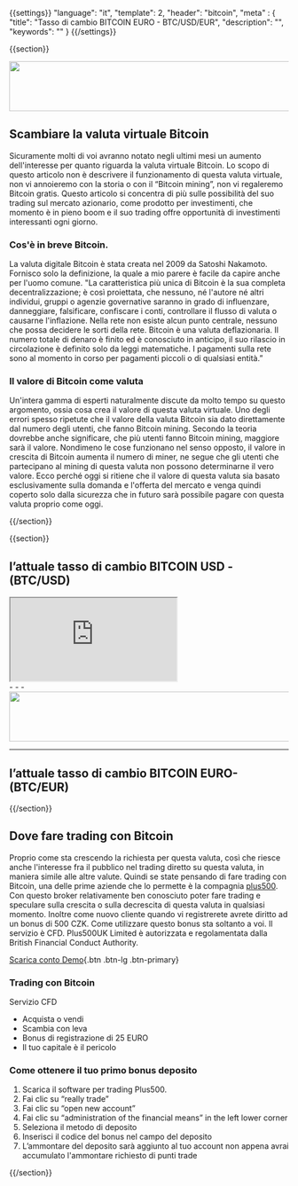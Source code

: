 {{settings}}
  "language": "it",
  "template": 2,
  "header": "bitcoin",
  "meta" : {
    "title": "Tasso di cambio BITCOIN EURO - BTC/USD/EUR",
    "description": "",
    "keywords": ""
  }
{{/settings}}

{{section}}

<a href="http://serv.markets.com/promoRedirect?key=ej0xMzgwNDQ1OCZsPTEzODA0NDA3JnA9MTAxNjA%3D"  target="_blank">
 <img src="http://serv.markets.com/promoLoadDisplay?key=ej0xMzgwNDQ1OCZsPTEzODA0NDA3JnA9MTAxNjA%3D" width="728" height="90"/>
</a>

## Scambiare la valuta virtuale Bitcoin

Sicuramente molti di voi avranno notato negli ultimi mesi un aumento dell'interesse per quanto riguarda la valuta virtuale Bitcoin. Lo scopo di questo articolo non è descrivere il funzionamento di questa valuta virtuale, non vi annoieremo con la storia o con il “Bitcoin mining”, non vi regaleremo Bitcoin gratis. Questo articolo si concentra di più sulle possibilità del suo trading sul mercato azionario, come prodotto per investimenti, che momento è in pieno boom e il suo trading offre opportunità di investimenti interessanti ogni giorno.

### Cos'è in breve Bitcoin.

La valuta digitale Bitcoin è stata creata nel 2009 da Satoshi Nakamoto. Fornisco solo la definizione, la quale a mio parere è facile da capire anche per l'uomo comune. "La caratteristica più unica di Bitcoin è la sua completa decentralizzazione; è così proiettata, che nessuno, né l'autore né altri individui, gruppi o agenzie governative saranno in grado di influenzare, danneggiare, falsificare, confiscare i conti, controllare il flusso di valuta o causarne l'inflazione. Nella rete non esiste alcun punto centrale, nessuno che possa decidere le sorti della rete. Bitcoin è una valuta deflazionaria. Il numero totale di denaro è finito ed è conosciuto in anticipo, il suo rilascio in circolazione è definito solo da leggi matematiche. I pagamenti sulla rete sono al momento in corso per pagamenti piccoli o di qualsiasi entità.”

### Il valore di Bitcoin come valuta

Un'intera gamma di esperti naturalmente discute da molto tempo su questo argomento, ossia cosa crea il valore di questa valuta virtuale. Uno degli errori spesso ripetute che il valore della valuta Bitcoin sia dato direttamente dal numero degli utenti, che fanno Bitcoin mining. Secondo la teoria dovrebbe anche significare, che più utenti fanno Bitcoin mining, maggiore sarà il valore. Nondimeno le cose funzionano nel senso opposto, il valore in crescita di Bitcoin aumenta il numero di miner, ne segue che gli utenti che partecipano al mining di questa valuta non possono determinarne il vero valore. Ecco perché oggi si ritiene che il valore di questa valuta sia basato esclusivamente sulla domanda e l'offerta del mercato e venga quindi coperto solo dalla sicurezza che in futuro sarà possibile pagare con questa valuta proprio come oggi.

{{/section}}

{{section}}


##  l’attuale tasso di cambio BITCOIN USD - (BTC/USD)

<div class="container kurz">
<a href="http://www.plus500.com/it/StartTrading.aspx?id=66349&tags=Bitcoin&pl=2"></a>
<a href="http://www.plus500.com/it/StartTrading.aspx?id=66349&tags=Bitcoin&pl=2"></a>
<iframe src="http://marketools.plus500.com/Widgets/InstrumentChartContainer?hl=it&cty=IT&id=66349&tags=widg+chart+litecoin&pl=2&instSymb=BTCUSD"></iframe>
</div>
- - -

<a href="http://serv.markets.com/promoRedirect?key=ej0xMzgwNDQ1OCZsPTEzODA0NDA3JnA9MTAxNjA%3D"  target="_blank">
 <img src="http://serv.markets.com/promoLoadDisplay?key=ej0xMzgwNDQ1OCZsPTEzODA0NDA3JnA9MTAxNjA%3D" width="728" height="90"/>
</a>

- - -

##  l’attuale tasso di cambio BITCOIN EURO- (BTC/EUR)

<!-- TradingView Widget BEGIN -->
<script type="text/javascript" src="https://d33t3vvu2t2yu5.cloudfront.net/tv.js"></script>
<script type="text/javascript">
new TradingView.widget({
  "width": 1150,
  "height": 400,
  "symbol": "BTCE:BTCEUR",
  "interval": "D",
  "timezone": "Etc/UTC",
  "theme": "White",
  "style": "1",
  "locale": "en",
  "toolbar_bg": "#f1f3f6",
  "allow_symbol_change": true,
  "hideideas": true,
  "show_popup_button": true,
  "popup_width": "1000",
  "popup_height": "650"
});
</script>
<!-- TradingView Widget END -->

{{/section}}



## Dove fare trading con Bitcoin

Proprio come sta crescendo la richiesta per questa valuta, così che riesce anche l'interesse fra il pubblico nel trading diretto su questa valuta, in maniera simile alle altre valute. Quindi se state pensando di fare trading con Bitcoin, una delle prime aziende che lo permette è la compagnia [plus500](http://www.forexsrovnavac.cz/it/plus500). Con questo broker relativamente ben conosciuto poter fare trading e speculare sulla crescita o sulla decrescita di questa valuta in qualsiasi momento. Inoltre come nuovo cliente quando vi registrerete avrete diritto ad un bonus di 500 CZK. Come utilizzare questo bonus sta soltanto a voi. Il servizio è CFD. Plus500UK Limited è autorizzata e regolamentata dalla British Financial Conduct Authority.

[Scarica conto Demo](http://www.plus500.com/it/StartTrading.aspx?id=66349&pl=2){.btn .btn-lg .btn-primary}

### Trading con Bitcoin
Servizio CFD

 * Acquista o vendi
 * Scambia con leva
 * Bonus di registrazione di 25 EURO
 * Il tuo capitale è il pericolo


### Come ottenere il tuo primo bonus deposito 

 1. Scarica il software per trading Plus500.
 2. Fai clic su “really trade”
 3. Fai clic su “open new account”
 4. Fai clic su “administration of the financial means” in the left lower corner
 5. Seleziona il metodo di deposito
 6. Inserisci il codice del bonus nel campo del deposito
 1. L’ammontare del deposito sarà aggiunto al tuo account non appena avrai accumulato l'ammontare richiesto di punti trade

{{/section}}